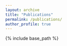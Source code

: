 ```yaml
---
layout: archive
title: "Publications"
permalink: /publications/
author_profile: true
---
```

{% include base_path %}

<script type="text/javascript">
 var xiv_authorid = "paya_c_1";
</script>
<script type="text/javascript" src="https://arxiv.org/js/myarticles.js">
## Preprints
<div id="arxivfeed"></div>


{% for post in site.publications reversed %}
  {% include archive-single.html %}
{% endfor %}

## Other publications

{% for post in site.other reversed %}
  {% include archive-single.html %}
{% endfor %}
